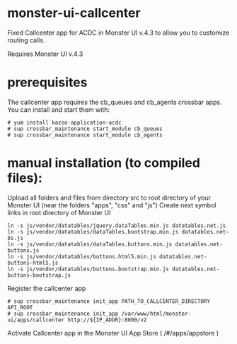 # monster-ui-callcenter
Fixed Callcenter app for ACDC in Monster UI v.4.3 to allow you to customize routing calls.

Requires Monster UI v.4.3

# prerequisites
The callcenter app requires the cb_queues and cb_agents crossbar apps. You can install and start them with:
```
# yum install kazoo-application-acdc
# sup crossbar_maintenance start_module cb_queues
# sup crossbar_maintenance start_module cb_agents
```

# manual installation (to compiled files):
Upload all folders and files from directory src to root directory of your Monster UI (near the folders "apps", "css" and "js")
Create next symbol links in root directory of Monster UI
```
ln -s js/vendor/datatables/jquery.dataTables.min.js datatables.net.js
ln -s js/vendor/datatables/dataTables.bootstrap.min.js datatables.net-bs.js
ln -s js/vendor/datatables/dataTables.buttons.min.js datatables.net-buttons.js
ln -s js/vendor/datatables/buttons.html5.min.js datatables.net-buttons-html5.js
ln -s js/vendor/datatables/buttons.bootstrap.min.js datatables.net-buttons-bootstrap.js
```
  
Register the callcenter app
```
# sup crossbar_maintenance init_app PATH_TO_CALLCENTER_DIRECTORY API_ROOT
# sup crossbar_maintenance init_app /var/www/html/monster-ui/apps/callcenter http://${IP_ADDR}:8000/v2
``` 
 
Activate Callcenter app in the Monster UI App Store ( /#/apps/appstore )

